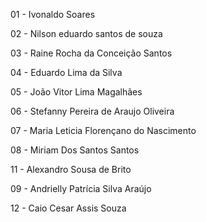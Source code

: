 01 - Ivonaldo Soares

02 - Nilson eduardo santos de souza

03 - Raine Rocha da Conceição Santos

04 - Eduardo Lima da Silva

05 - João Vitor Lima Magalhães

06 - Stefanny Pereira de Araujo Oliveira

07 - Maria Leticia Florençano do Nascimento

08 - Miriam Dos Santos Santos 

11 - Alexandro Sousa de Brito

09 - Andrielly Patrícia Silva Araújo

12 - Caio Cesar Assis Souza